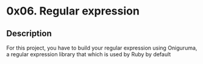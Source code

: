 # 0x06. Regular expression
## Description

For this project, you have to build your regular expression using Oniguruma, a regular expression library that which is used by Ruby by default
